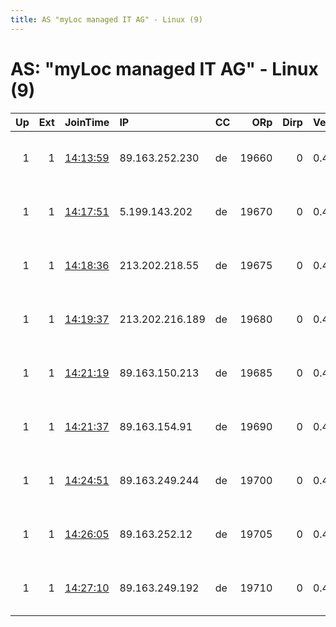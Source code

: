 ```yaml
---
title: AS "myLoc managed IT AG" - Linux (9)
---
```


# AS: "myLoc managed IT AG" - Linux (9)

|   Up |   Ext | JoinTime                                                                                            | IP              | CC   |   ORp |   Dirp | Version   | Contact                   | Nickname        |   eFamMembers |
|-----:|------:|:----------------------------------------------------------------------------------------------------|:----------------|:-----|------:|-------:|:----------|:--------------------------|:----------------|--------------:|
|    1 |     1 | [14:13:59](https://metrics.torproject.org/rs.html#details/955BA5EC1F3BB3AF0A7929E8392AA0EFC948CDA8) | 89.163.252.230  | de   | 19660 |      0 | 0.4.5.7   | actmobile at actmobile do | 166DusExitRelay |             1 |
|    1 |     1 | [14:17:51](https://metrics.torproject.org/rs.html#details/FBFA03C2F18342C7D642108076EDF097570D1F4A) | 5.199.143.202   | de   | 19670 |      0 | 0.4.5.7   | actmobile at actmobile do | 177DusExitRelay |             1 |
|    1 |     1 | [14:18:36](https://metrics.torproject.org/rs.html#details/D9CC374CA6E2B33106AFFDA1C04F05D57E27F8F3) | 213.202.218.55  | de   | 19675 |      0 | 0.4.5.7   | actmobile at actmobile do | 179DusExitRelay |             1 |
|    1 |     1 | [14:19:37](https://metrics.torproject.org/rs.html#details/7BE4E70CFFE53C480C46655F91C13D70A97EFF0B) | 213.202.216.189 | de   | 19680 |      0 | 0.4.5.7   | actmobile at actmobile do | 181DusExitRelay |             1 |
|    1 |     1 | [14:21:19](https://metrics.torproject.org/rs.html#details/FC14F1FAF293FE8ABE8E5B99274294EEC858F4A7) | 89.163.150.213  | de   | 19685 |      0 | 0.4.5.7   | actmobile at actmobile do | 195DusExitRelay |             1 |
|    1 |     1 | [14:21:37](https://metrics.torproject.org/rs.html#details/598674944DE0ABF607BD3C34CCF3A8DFAF822204) | 89.163.154.91   | de   | 19690 |      0 | 0.4.5.7   | actmobile at actmobile do | 204DusExitRelay |             1 |
|    1 |     1 | [14:24:51](https://metrics.torproject.org/rs.html#details/C4FAB5DB9CE1CECB95DCE1D104118DEEED294A1A) | 89.163.249.244  | de   | 19700 |      0 | 0.4.5.7   | actmobile at actmobile do | 219DusExitRelay |             1 |
|    1 |     1 | [14:26:05](https://metrics.torproject.org/rs.html#details/86FE5A0001826F4032581AFCAAEBE359DB9A6813) | 89.163.252.12   | de   | 19705 |      0 | 0.4.5.7   | actmobile at actmobile do | 220DusExitRelay |             1 |
|    1 |     1 | [14:27:10](https://metrics.torproject.org/rs.html#details/5CB57EE3ECA83AE1FA89F0740B2BFA49702A1B0E) | 89.163.249.192  | de   | 19710 |      0 | 0.4.5.7   | actmobile at actmobile do | 221DusExitRelay |             1 |
